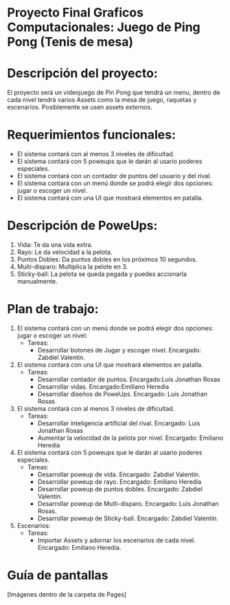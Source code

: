 # Proyecto Final Graficos Computacionales: Juego de Ping Pong (Tenis de mesa)

# Descripción del proyecto:
El proyecto será un videojuego de Pin Pong que tendrá un menu, dentro de cada nivel tendrá varios Assets como la mesa de juego, raquetas y escenarios.
Posiblemente se usen assets externos.
# Requerimientos funcionales: 

- El sistema contará con al menos 3 niveles de dificultad.
- El sistema contará con 5 poweups que le darán al usario poderes especiales.
- El sistema contará con un contador de puntos del usuario y del rival.
- El sistema contará con un menú donde se podrá elegir dos opciones: jugar o escoger un nivel.
- El sistema contará con una UI que mostrará elementos en patalla.

# Descripción de PoweUps: 
1. Vida: Te da una vida extra.
2. Rayo: Le da velocidad a la pelota.
3. Puntos Dobles: Da puntos dobles en los próximos 10 segundos.
4. Multi-disparo: Multiplica la pelote en 3.
5. Sticky-ball: La pelota se queda pegada y puedes accionarla manualmente.


# Plan de trabajo:
1. El sistema contará con un menú donde se podrá elegir dos opciones: jugar o escoger un nivel:
   - Tareas:
     - Desarrollar botones de Jugar y escoger nivel. Encargado: Zabdiel Valentín.
2. El sistema contará con una UI que mostrará elementos en patalla.
   - Tareas:
     - Desarrollar contador de puntos. Encargado:Luis Jonathan Rosas
     - Desarrollar vidas. Encargado:Emiliano Heredia
     - Desarrollar diseños de PoweUps. Encargado: Luis Jonathan Rosas
3. El sistema contará con al menos 3 niveles de dificultad.
   - Tareas:
     - Desarrollar inteligencia artificial del rival. Encargado: Luis Jonathan Rosas
     - Aumentar la velocidad de la pelota por nivel. Encargado: Emiliano Heredia
4. El sistema contará con 5 poweups que le darán al usario poderes especiales.
   - Tareas:
     - Desarrollar poweup de vida. Encargado: Zabdiel Valentín.
     - Desarrollar poweup de rayo. Encargado: Emiliano Heredia
     - Desarrollar poweup de puntos dobles. Encargado: Zabdiel Valentín.
     - Desarrollar poweup de Multi-disparo. Encargado: Luis Jonathan Rosas.
     - Desarrollar poweup de Sticky-ball. Encargado: Zabdiel Valentín.
5. Escenarios:
   - Tareas:
     - Importar Assets y adornar los escenarios de cada nivel. Encargado: Emiliano Heredia.

# Guía de pantallas

[Imágenes dentro de la carpeta de Pages]
